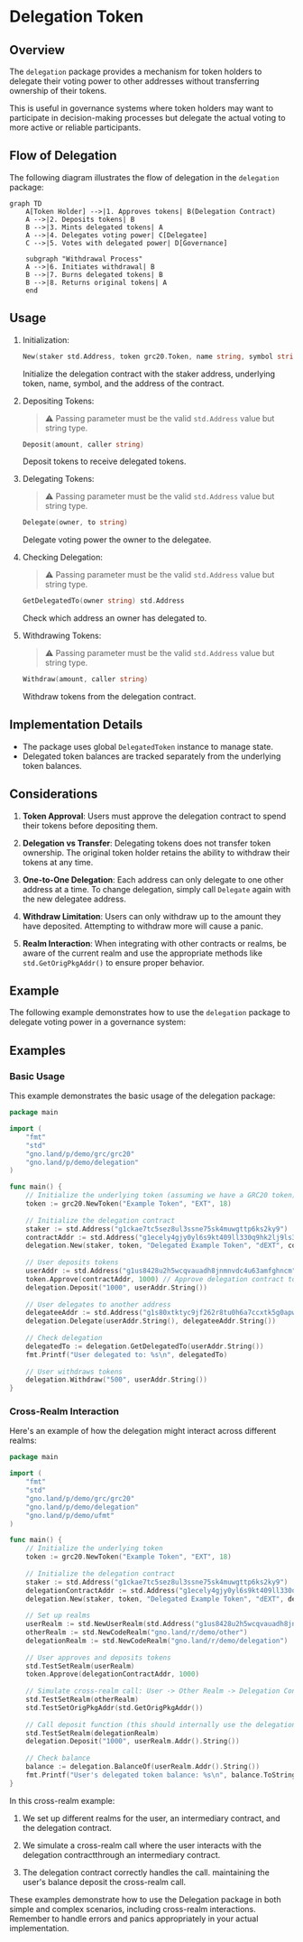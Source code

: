 # Delegation Token

## Overview

The `delegation` package provides a mechanism for token holders to delegate their voting power to other addresses without transferring ownership of their tokens.

This is useful in governance systems where token holders may want to participate in decision-making processes but delegate the actual voting to more active or reliable participants.

## Flow of Delegation

The following diagram illustrates the flow of delegation in the `delegation` package:

```mermaid
graph TD
    A[Token Holder] -->|1. Approves tokens| B(Delegation Contract)
    A -->|2. Deposits tokens| B
    B -->|3. Mints delegated tokens| A
    A -->|4. Delegates voting power| C[Delegatee]
    C -->|5. Votes with delegated power| D[Governance]
    
    subgraph "Withdrawal Process"
    A -->|6. Initiates withdrawal| B
    B -->|7. Burns delegated tokens| B
    B -->|8. Returns original tokens| A
    end
```

## Usage

1. Initialization:

    ```go
    New(staker std.Address, token grc20.Token, name string, symbol string, contractAddr std.Address)
    ```

    Initialize the delegation contract with the staker address, underlying token, name, symbol, and the address of the contract.

2. Depositing Tokens:

    > :warning: Passing parameter must be the valid `std.Address` value but string type.

    ```go
    Deposit(amount, caller string)
    ```

    Deposit tokens to receive delegated tokens.

3. Delegating Tokens:

    > :warning: Passing parameter must be the valid `std.Address` value but string type.

    ```go
    Delegate(owner, to string)
    ```

    Delegate voting power the owner to the delegatee.

4. Checking Delegation:

    > :warning: Passing parameter must be the valid `std.Address` value but string type.

    ```go
    GetDelegatedTo(owner string) std.Address
    ```

    Check which address an owner has delegated to.

5. Withdrawing Tokens:

    > :warning: Passing parameter must be the valid `std.Address` value but string type.

    ```go
    Withdraw(amount, caller string)
    ```

    Withdraw tokens from the delegation contract.

## Implementation Details

- The package uses global `DelegatedToken` instance to manage state.
- Delegated token balances are tracked separately from the underlying token balances.

## Considerations

1. **Token Approval**: Users must approve the delegation contract to spend their tokens before depositing them.

2. **Delegation vs Transfer**: Delegating tokens does not transfer token ownership. The original token holder retains the ability to withdraw their tokens at any time.

3. **One-to-One Delegation**: Each address can only delegate to one other address at a time. To change delegation, simply call `Delegate` again with the new delegatee address.

4. **Withdraw Limitation**: Users can only withdraw up to the amount they have deposited. Attempting to withdraw more will cause a panic.

5. **Realm Interaction**: When integrating with other contracts or realms, be aware of the current realm and use the appropriate methods like `std.GetOrigPkgAddr()` to ensure proper behavior.

## Example

The following example demonstrates how to use the `delegation` package to delegate voting power in a governance system:

## Examples

### Basic Usage

This example demonstrates the basic usage of the delegation package:

```go
package main

import (
    "fmt"
    "std"
    "gno.land/p/demo/grc/grc20"
    "gno.land/p/demo/delegation"
)

func main() {
    // Initialize the underlying token (assuming we have a GRC20 token)
    token := grc20.NewToken("Example Token", "EXT", 18)
    
    // Initialize the delegation contract
    staker := std.Address("g1ckae7tc5sez8ul3ssne75sk4muwgttp6ks2ky9")
    contractAddr := std.Address("g1ecely4gjy0yl6s9kt409ll330q9hk2lj9ls3ec")
    delegation.New(staker, token, "Delegated Example Token", "dEXT", contractAddr)
    
    // User deposits tokens
    userAddr := std.Address("g1us8428u2h5wcqvauadh8jnmnvdc4u63amfghncm")
    token.Approve(contractAddr, 1000) // Approve delegation contract to spend tokens
    delegation.Deposit("1000", userAddr.String())
    
    // User delegates to another address
    delegateeAddr := std.Address("g1s80xtktyc9jf262r8tu0h6a7ccxtk5g0apwerv4")
    delegation.Delegate(userAddr.String(), delegateeAddr.String())
    
    // Check delegation
    delegatedTo := delegation.GetDelegatedTo(userAddr.String())
    fmt.Printf("User delegated to: %s\n", delegatedTo)
    
    // User withdraws tokens
    delegation.Withdraw("500", userAddr.String())
}
```

### Cross-Realm Interaction

Here's an example of how the delegation might interact across different realms:

```go
package main

import (
    "fmt"
    "std"
    "gno.land/p/demo/grc/grc20"
    "gno.land/p/demo/delegation"
    "gno.land/p/demo/ufmt"
)

func main() {
    // Initialize the underlying token
    token := grc20.NewToken("Example Token", "EXT", 18)
    
    // Initialize the delegation contract
    staker := std.Address("g1ckae7tc5sez8ul3ssne75sk4muwgttp6ks2ky9")
    delegationContractAddr := std.Address("g1ecely4gjy0yl6s9kt409ll330q9hk2lj9ls3ec")
    delegation.New(staker, token, "Delegated Example Token", "dEXT", delegationContractAddr)
    
    // Set up realms
    userRealm := std.NewUserRealm(std.Address("g1us8428u2h5wcqvauadh8jnmnvdc4u63amfghncm"))
    otherRealm := std.NewCodeRealm("gno.land/r/demo/other")
    delegationRealm := std.NewCodeRealm("gno.land/r/demo/delegation")
    
    // User approves and deposits tokens
    std.TestSetRealm(userRealm)
    token.Approve(delegationContractAddr, 1000)
    
    // Simulate cross-realm call: User -> Other Realm -> Delegation Contract
    std.TestSetRealm(otherRealm)
    std.TestSetOrigPkgAddr(std.GetOrigPkgAddr())
    
    // Call deposit function (this should internally use the delegation realm)
    std.TestSetRealm(delegationRealm)
    delegation.Deposit("1000", userRealm.Addr().String())
    
    // Check balance
    balance := delegation.BalanceOf(userRealm.Addr().String())
    fmt.Printf("User's delegated token balance: %s\n", balance.ToString())
}
```

In this cross-realm example:

  1. We set up different realms for the user, an intermediary contract, and the delegation contract.

  2. We simulate a cross-realm call where the user interacts with the delegation contractthrough an intermediary contract.

  3. The delegation contract correctly handles the call. maintaining the user's balance deposit the cross-realm call.

These examples demonstrate how to use the Delegation package in both simple and complex scenarios, including cross-realm interactions. Remember to handle errors and panics appropriately in your actual implementation.
